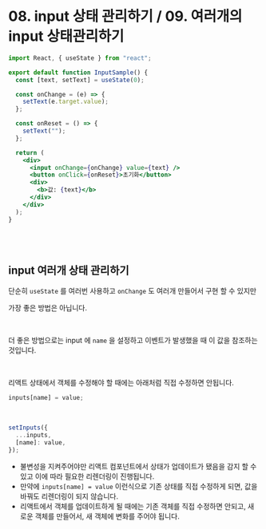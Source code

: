 # 08. input 상태 관리하기 / 09. 여러개의 input 상태관리하기

```jsx
import React, { useState } from "react";

export default function InputSample() {
  const [text, setText] = useState(0);

  const onChange = (e) => {
    setText(e.target.value);
  };

  const onReset = () => {
    setText("");
  };

  return (
    <div>
      <input onChange={onChange} value={text} />
      <button onClick={onReset}>초기화</button>
      <div>
        <b>값: {text}</b>
      </div>
    </div>
  );
}
```

<br>
<br>

## input 여러개 상태 관리하기

단순히 `useState` 를 여러번 사용하고 `onChange` 도 여러개 만들어서 구현 할 수 있지만

가장 좋은 방법은 아닙니다.

<br>

더 좋은 방법으로는 input 에 `name` 을 설정하고 이벤트가 발생했을 때 이 값을 참조하는 것입니다.

<br>

리액트 상태에서 객체를 수정해야 할 때에는 아래처럼 직접 수정하면 안됩니다.

```jsx
inputs[name] = value;
```

<br>

```jsx
setInputs({
  ...inputs,
  [name]: value,
});
```

- 불변성을 지켜주어야만 리액트 컴포넌트에서 상태가 업데이트가 됐음을 감지 할 수 있고 이에 따라 필요한 리렌더링이 진행됩니다.
- 만약에 `inputs[name] = value` 이런식으로 기존 상태를 직접 수정하게 되면, 값을 바꿔도 리렌더링이 되지 않습니다.
- 리액트에서 객체를 업데이트하게 될 때에는 기존 객체를 직접 수정하면 안되고, 새로운 객체를 만들어서, 새 객체에 변화를 주어야 됩니다.
